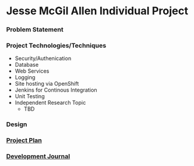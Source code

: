 # Jesse McGil Allen Individual Project

### Problem Statement

### Project Technologies/Techniques
- Security/Authenication
- Database
- Web Services
- Logging
- Site hosting via OpenShift
- Jenkins for Continous Integration
- Unit Testing
- Independent Research Topic
  - TBD
### Design


### [Project Plan](ProjectPlan.md)

### [Development Journal](Journal.md)
